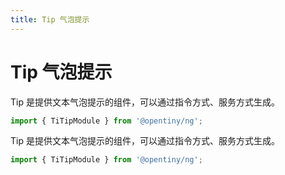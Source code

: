 ```yaml
---
title: Tip 气泡提示
---
```

# Tip 气泡提示

<div class="used-tiny">

Tip 是提供文本气泡提示的组件，可以通过指令方式、服务方式生成。

```typescript
import { TiTipModule } from '@opentiny/ng';
```

</div>

<div class="used-config">

Tip 是提供文本气泡提示的组件，可以通过指令方式、服务方式生成。

```typescript
import { TiTipModule } from '@opentiny/ng';
```
</div>
